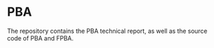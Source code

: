 # PBA
The repository contains the PBA technical report, as well as the source code of PBA and FPBA.
